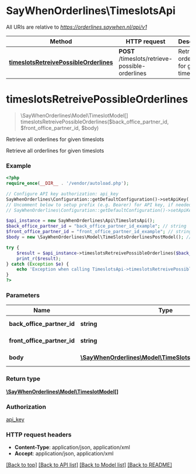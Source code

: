 # SayWhenOrderlines\TimeslotsApi

All URIs are relative to *https://orderlines.saywhen.nl/api/v1*

Method | HTTP request | Description
------------- | ------------- | -------------
[**timeslotsRetreivePossibleOrderlines**](TimeslotsApi.md#timeslotsRetreivePossibleOrderlines) | **POST** /timeslots/retrieve-possible-orderlines | Retrieve all orderlines for given timeslots


# **timeslotsRetreivePossibleOrderlines**
> \SayWhenOrderlines\Model\TimeslotModel[] timeslotsRetreivePossibleOrderlines($back_office_partner_id, $front_office_partner_id, $body)

Retrieve all orderlines for given timeslots

Retrieve all orderlines for given timeslots

### Example
```php
<?php
require_once(__DIR__ . '/vendor/autoload.php');

// Configure API key authorization: api_key
SayWhenOrderlines\Configuration::getDefaultConfiguration()->setApiKey('ApiKey', 'YOUR_API_KEY');
// Uncomment below to setup prefix (e.g. Bearer) for API key, if needed
// SayWhenOrderlines\Configuration::getDefaultConfiguration()->setApiKeyPrefix('ApiKey', 'Bearer');

$api_instance = new SayWhenOrderlines\Api\TimeslotsApi();
$back_office_partner_id = "back_office_partner_id_example"; // string | BackOffice Partner ID
$front_office_partner_id = "front_office_partner_id_example"; // string | FrontOffice Partner ID
$body = new \SayWhenOrderlines\Model\TimeSlotsOrderlinesPostModel(); // \SayWhenOrderlines\Model\TimeSlotsOrderlinesPostModel | TimeSlots and FieldAndValues

try {
    $result = $api_instance->timeslotsRetreivePossibleOrderlines($back_office_partner_id, $front_office_partner_id, $body);
    print_r($result);
} catch (Exception $e) {
    echo 'Exception when calling TimeslotsApi->timeslotsRetreivePossibleOrderlines: ', $e->getMessage(), PHP_EOL;
}
?>
```

### Parameters

Name | Type | Description  | Notes
------------- | ------------- | ------------- | -------------
 **back_office_partner_id** | **string**| BackOffice Partner ID |
 **front_office_partner_id** | **string**| FrontOffice Partner ID |
 **body** | [**\SayWhenOrderlines\Model\TimeSlotsOrderlinesPostModel**](../Model/\SayWhenOrderlines\Model\TimeSlotsOrderlinesPostModel.md)| TimeSlots and FieldAndValues |

### Return type

[**\SayWhenOrderlines\Model\TimeslotModel[]**](../Model/TimeslotModel.md)

### Authorization

[api_key](../../README.md#api_key)

### HTTP request headers

 - **Content-Type**: application/json, application/xml
 - **Accept**: application/json, application/xml

[[Back to top]](#) [[Back to API list]](../../README.md#documentation-for-api-endpoints) [[Back to Model list]](../../README.md#documentation-for-models) [[Back to README]](../../README.md)

